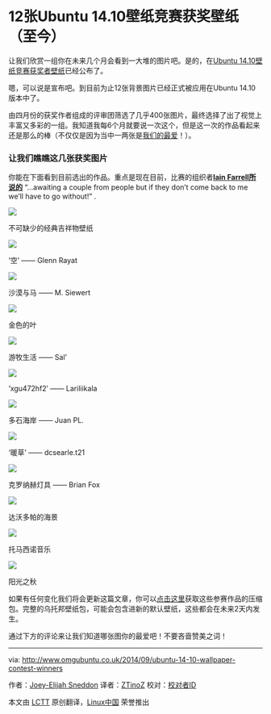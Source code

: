 12张Ubuntu 14.10壁纸竞赛获奖壁纸（至今）
================================================================================
让我们欣赏一组你在未来几个月会看到一大堆的图片吧。是的，在[Ubuntu 14.10壁纸竞赛获奖者壁纸][1]已经公布了。

嗯，可以说是宣布吧。到目前为止12张背景图片已经正式被应用在Ubuntu 14.10版本中了。

由四月份的获奖作者组成的评审团筛选了几乎400张图片，最终选择了出了视觉上丰富又多彩的一组。我知道我每6个月就要说一次这个，但是这一次的作品看起来还是那么的棒（不仅仅是因为当中一两张是[我们的最爱][2]！）。

### 让我们瞧瞧这几张获奖图片 ###

你能在下面看到目前选出的作品。重点是现在目前，比赛的组织者[**Iain Farrell所说的**][3] “…awaiting a couple from people but if they don’t come back to me we’ll have to go without!” .  

![](http://www.omgubuntu.co.uk/wp-content/uploads/2014/09/utopic.jpg)

不可缺少的经典吉祥物壁纸

![](http://www.omgubuntu.co.uk/wp-content/uploads/2014/09/Empty-Space-by-Glenn-Rayat.jpg)

&#8216;空&#8217; —— Glenn Rayat

![](http://www.omgubuntu.co.uk/wp-content/uploads/2014/09/Horses-on-sand-dunes-by-Matthias-Siewert.jpg)

沙漠与马 —— M. Siewert

![](http://www.omgubuntu.co.uk/wp-content/uploads/2014/09/Golden-leaves-by-Mauro-Campanelli.jpg)

金色的叶

![](http://www.omgubuntu.co.uk/wp-content/uploads/2014/09/salcantayperu-by-Life-Nomadic.jpg)

游牧生活 —— Sal&#8217;

![](http://www.omgubuntu.co.uk/wp-content/uploads/2014/09/xgu.jpeg)

&#8216;xgu472hf2&#8242; —— Lariliikala

![](http://www.omgubuntu.co.uk/wp-content/uploads/2014/09/Redes-de-hilo-by-Juan-Pablo-Lauriente.jpg)

多石海岸 —— Juan PL.

![](http://www.omgubuntu.co.uk/wp-content/uploads/2014/09/warm-grass.jpeg)

&#8216;暖草&#8217; —— dcsearle.t21

![](http://www.omgubuntu.co.uk/wp-content/uploads/2014/09/Kronach-leuchtet-2014-by-Brian-Fox.jpg)

克罗纳赫灯具 —— Brian Fox

![](http://www.omgubuntu.co.uk/wp-content/uploads/2014/09/Night-Seascape-by-Davor-Dopar.jpg)

达沃多帕的海景

![](http://www.omgubuntu.co.uk/wp-content/uploads/2014/09/Music-tomasino.cz_.jpg)

托马西诺音乐

![](http://www.omgubuntu.co.uk/wp-content/uploads/2014/09/Sunny-Autumn-by-Joel-Heaps.jpg)

阳光之秋

如果有任何变化我们将会更新这篇文章，你可以[点击这里][4]获取这些参赛作品的压缩包。完整的乌托邦壁纸包，可能会包含进新的默认壁纸，这些都会在未来2天内发生。

通过下方的评论来让我们知道哪张图你的最爱吧！不要吝啬赞美之词！

--------------------------------------------------------------------------------

via: http://www.omgubuntu.co.uk/2014/09/ubuntu-14-10-wallpaper-contest-winners

作者：[Joey-Elijah Sneddon][a]
译者：[ZTinoZ](https://github.com/ZTinoZ)
校对：[校对者ID](https://github.com/校对者ID)

本文由 [LCTT](https://github.com/LCTT/TranslateProject) 原创翻译，[Linux中国](http://linux.cn/) 荣誉推出

[a]:https://plus.google.com/117485690627814051450/?rel=author
[1]:http://www.omgubuntu.co.uk/2014/08/ubuntu-14-10-wallpaper-contest
[2]:http://www.omgubuntu.co.uk/2014/08/best-ubuntu-wallpaper-contest-entries-1410
[3]:https://bugs.launchpad.net/ubuntu/+source/ubuntu-wallpapers/+bug/1354341/comments/2
[4]:https://bugs.launchpad.net/ubuntu/+source/ubuntu-wallpapers/+bug/1354341/+attachment/4199899/+files/14.10%20images.zip
